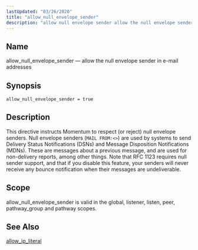 ```yaml
---
lastUpdated: "03/26/2020"
title: "allow_null_envelope_sender"
description: "allow null envelope sender allow the null envelope sender in e mail addresses allow null envelope sender true This directive instructs Momentum to respect or reject null envelope senders Null envelope senders MAIL FROM are used by systems to send Delivery Status Notifications DS Ns and Message Disposition Notifications MD..."
---
```


<a name="conf.ref.allow_null_envelope_sender"></a> 
## Name

allow_null_envelope_sender — allow the null envelope sender in e-mail addresses

## Synopsis

`allow_null_envelope_sender = true`

<a name="idp7470656"></a> 
## Description

This directive instructs Momentum to respect (or reject) null envelope senders. Null envelope senders (`MAIL FROM:<>`) are used by systems to send Delivery Status Notifications (DSNs) and Message Disposition Notifications (MDNs). These are messages about a previous message, and are used for non-delivery reports, among other things. Note that RFC 1123 requires null sender support, and that if you disable this feature, your senders will never receive any bounce notification when their messages are undeliverable.

<a name="idp7473232"></a> 
## Scope

allow_null_envelope_sender is valid in the global, listener, listen, peer, pathway_group and pathway scopes.

<a name="idp7474944"></a> 
## See Also

[allow_ip_literal](/momentum/3/3-reference/3-reference-conf-ref-allow-ip-literal)